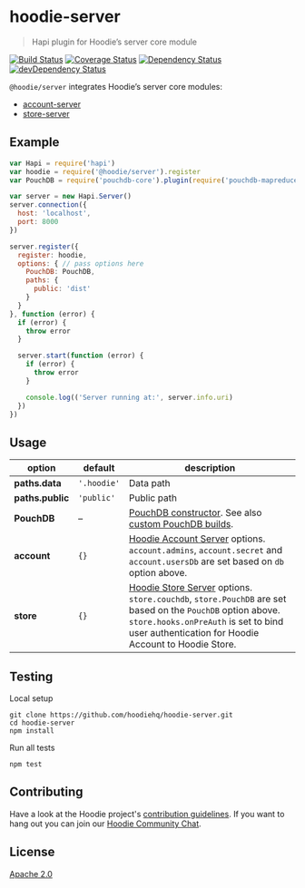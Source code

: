 # hoodie-server

> Hapi plugin for Hoodie’s server core module

[![Build Status](https://travis-ci.org/hoodiehq/hoodie-server.svg?branch=master)](https://travis-ci.org/hoodiehq/hoodie-server)
[![Coverage Status](https://coveralls.io/repos/hoodiehq/hoodie-server/badge.svg?branch=master)](https://coveralls.io/r/hoodiehq/hoodie-server?branch=master)
[![Dependency Status](https://david-dm.org/hoodiehq/hoodie-server.svg)](https://david-dm.org/hoodiehq/hoodie-server)
[![devDependency Status](https://david-dm.org/hoodiehq/hoodie-server/dev-status.svg)](https://david-dm.org/hoodiehq/hoodie-server#info=devDependencies)

`@hoodie/server` integrates Hoodie’s server core modules:

- [account-server](https://github.com/hoodiehq/hoodie-account-server)
- [store-server](https://github.com/hoodiehq/hoodie-store-server)

## Example

```js
var Hapi = require('hapi')
var hoodie = require('@hoodie/server').register
var PouchDB = require('pouchdb-core').plugin(require('pouchdb-mapreduce')).plugin(require('pouchdb-adapter-memory'))

var server = new Hapi.Server()
server.connection({
  host: 'localhost',
  port: 8000
})

server.register({
  register: hoodie,
  options: { // pass options here
    PouchDB: PouchDB,
    paths: {
      public: 'dist'
    }
  }
}, function (error) {
  if (error) {
    throw error
  }

  server.start(function (error) {
    if (error) {
      throw error
    }

    console.log(('Server running at:', server.info.uri)
  })
})
```

## Usage

option                    | default      | description
------------------------- | ------------ | -------------
**paths.data**            | `'.hoodie'`  | Data path
**paths.public**          | `'public'`   | Public path
**PouchDB**               | –            | [PouchDB constructor](https://pouchdb.com/api.html#defaults). See also [custom PouchDB builds](https://pouchdb.com/2016/06/06/introducing-pouchdb-custom-builds.html).
**account**               | `{}`         | [Hoodie Account Server](https://github.com/hoodiehq/hoodie-account-server/tree/master/plugin#options) options. `account.admins`, `account.secret` and `account.usersDb` are set based on `db` option above.
**store**                 | `{}`         | [Hoodie Store Server](https://github.com/hoodiehq/hoodie-store-server#options) options. `store.couchdb`, `store.PouchDB` are set based on the `PouchDB` option above. `store.hooks.onPreAuth` is set to bind user authentication for Hoodie Account to Hoodie Store.

## Testing

Local setup

```
git clone https://github.com/hoodiehq/hoodie-server.git
cd hoodie-server
npm install
```

Run all tests

```
npm test
```

## Contributing

Have a look at the Hoodie project's [contribution guidelines](https://github.com/hoodiehq/hoodie/blob/master/CONTRIBUTING.md).
If you want to hang out you can join our [Hoodie Community Chat](http://hood.ie/chat/).

## License

[Apache 2.0](LICENSE)
